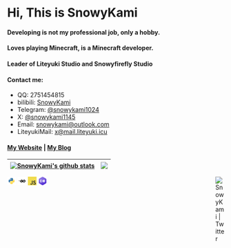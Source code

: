 # Hi, This is SnowyKami
#### Developing is not my professional job, only a hobby.
#### Loves playing Minecraft, is a Minecraft developer.
#### Leader of Liteyuki Studio and Snowyfirefly Studio
#### Contact me:
- QQ: 2751454815
- bilibili: [SnowyKami](https://space.bilibili.com/233938750)
- Telegram: [@snowykami1024](https://t.me/snowykami1024)
- X: [@snowykami1145](https://https://twitter.com/snowykami1145)
- Email: snowykami@outlook.com
- LiteyukiMail: x@mail.liteyuki.icu

#### [My Website](https://snowykami.me) | [My Blog](https://blog.snowykami.me)

| <a href="https://github.com/anuraghazra/github-readme-stats"><img align="center" src="https://github-readme-stats.vercel.app/api?username=snowykami&show_icons=true&include_all_commits=true&theme=tokyonight&hide_border=true" alt="SnowyKami's github stats" /></a> | <a href="https://github.com/anuraghazra/github-readme-stats"><img align="center" src="https://github-readme-stats.vercel.app/api/top-langs/?username=snowykami&layout=compact&theme=tokyonight&hide_border=true" /></a> |
| ------------- | ------------- |

<code><img height="20" alt="python" src="https://raw.githubusercontent.com/github/explore/80688e429a7d4ef2fca1e82350fe8e3517d3494d/topics/python/python.png"></code>
<code><img height="20" alt="go" src="https://raw.githubusercontent.com/github/explore/80688e429a7d4ef2fca1e82350fe8e3517d3494d/topics/go/go.png"></code>
<code><img height="20" alt="javascript" src="https://raw.githubusercontent.com/github/explore/80688e429a7d4ef2fca1e82350fe8e3517d3494d/topics/javascript/javascript.png"></code>
<code><img height="20" alt="csharp" src="https://raw.githubusercontent.com/github/explore/80688e429a7d4ef2fca1e82350fe8e3517d3494d/topics/csharp/csharp.png"></code>
<a href="https://twitter.com/snowykami1145">
  <img align="right" alt="SnowyKami | Twitter" width="21px" src="https://raw.githubusercontent.com/anuraghazra/anuraghazra/master/assets/twitter.svg" />
</a>
